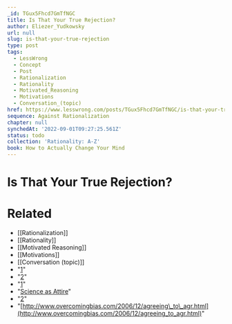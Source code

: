```yaml
---
_id: TGux5Fhcd7GmTfNGC
title: Is That Your True Rejection?
author: Eliezer_Yudkowsky
url: null
slug: is-that-your-true-rejection
type: post
tags:
  - LessWrong
  - Concept
  - Post
  - Rationalization
  - Rationality
  - Motivated_Reasoning
  - Motivations
  - Conversation_(topic)
href: https://www.lesswrong.com/posts/TGux5Fhcd7GmTfNGC/is-that-your-true-rejection
sequence: Against Rationalization
chapter: null
synchedAt: '2022-09-01T09:27:25.561Z'
status: todo
collection: 'Rationality: A-Z'
book: How to Actually Change Your Mind
---
```


# Is That Your True Rejection?


# Related

- [[Rationalization]]
- [[Rationality]]
- [[Motivated Reasoning]]
- [[Motivations]]
- [[Conversation (topic)]]
- "[1](#fn1x34)"
- "[2](#fn2x34)"
- "[1](#fn1x34-bk)"
- "[Science as Attire](https://lesswrong.com/rationality/science-as-attire)"
- "[2](#fn2x34-bk)"
- "[http://www.overcomingbias.com/2006/12/agreeing\_to\_agr.html](http://www.overcomingbias.com/2006/12/agreeing_to_agr.html)"